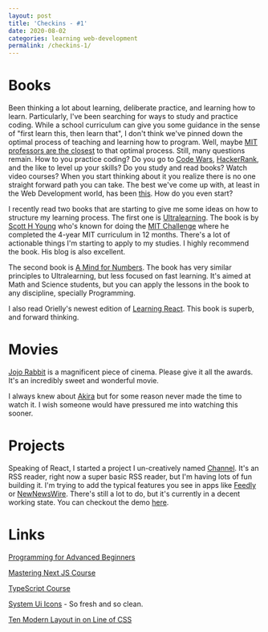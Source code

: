 ```yaml
---
layout: post
title: 'Checkins - #1'
date: 2020-08-02
categories: learning web-development 
permalink: /checkins-1/
---
```


# Books 

Been thinking a lot about learning, deliberate practice, and learning how to learn. Particularly, I've been searching for ways to study and practice coding. While a school curriculum can give you some guidance in the sense of "first learn this, then learn that", I don't think we've pinned down the optimal process of teaching and learning how to program. Well, maybe [MIT professors are the closest](https://cs50.harvard.edu/technology/2017/) to that optimal process. Still, many questions remain. How to you practice coding? Do you go to [Code Wars](https://www.codewars.com/dashboard), [HackerRank](https://www.hackerrank.com/), and the like to level up your skills? Do you study and read books? Watch video courses? When you start thinking about it you realize there is no one straight forward path you can take. The best we've come up with, at least in the Web Development world, has been [this](https://github.com/kamranahmedse/developer-roadmap). How do you even start?

I recently read two books that are starting to give me some ideas on how to structure my learning process. The first one is [Ultralearning](https://www.goodreads.com/book/show/44770129-ultralearning). The book is by [Scott H Young](https://www.scotthyoung.com/blog/) who's known for doing the [MIT Challenge](https://www.scotthyoung.com/blog/myprojects/mit-challenge-2/) where he completed the 4-year MIT curriculum in 12 months. There's a lot of actionable things I'm starting to apply to my studies. I highly recommend the book. His blog is also excellent. 

The second book is [A Mind for Numbers](https://www.goodreads.com/book/show/22709382-a-mind-for-numbers). The book has very similar principles to Ultralearning, but less focused on fast learning. It's aimed at Math and Science students, but you can apply the lessons in the book to any discipline, specially Programming.  

I also read Orielly's newest edition of [Learning React](https://www.goodreads.com/book/show/51649796-learning-react). This book is superb, and forward thinking. 

# Movies

[Jojo Rabbit](https://en.wikipedia.org/wiki/Jojo_Rabbit) is a magnificent piece of cinema. Please give it all the awards. It's an incredibly sweet and wonderful movie. 

I always knew about [Akira](https://en.wikipedia.org/wiki/Akira_(1988_film)) but for some reason never made the time to watch it. I wish someone would have pressured me into watching this sooner. 

# Projects

Speaking of React, I started a project I un-creatively named [Channel](https://github.com/yarocruz/channel). It's an RSS reader, right now a super basic RSS reader, but I'm having lots of fun building it. I'm trying to add the typical features you see in apps like [Feedly](https://feedly.com/) or [NewNewsWire](https://ranchero.com/netnewswire/). There's still a lot to do, but it's currently in a decent working state. You can checkout the demo [here](https://yarocruz.github.io/channel/).

# Links
[Programming for Advanced Beginners](https://robertheaton.com/pfab/)

[Mastering Next JS Course](https://masteringnextjs.com/)

[TypeScript Course](https://buildingspastraining.teachable.com/courses/902260/lectures/16609688)

[System Ui Icons](https://systemuicons.com/?utm_source=hackernewsletter&utm_medium=email&utm_term=design) - So fresh and so clean.

[Ten Modern Layout in on Line of CSS](https://web.dev/one-line-layouts/?utm_source=hackernewsletter&utm_medium=email&utm_term=design)